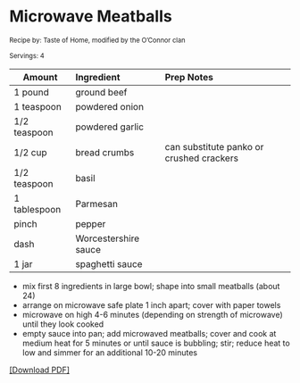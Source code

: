 # Microwave Meatballs

<small>Recipe by: Taste of Home, modified by the O’Connor clan</small>

<small>Servings: 4</small>

| Amount       | Ingredient           | Prep Notes                               |
| ------------ | :------------------- | :--------------------------------------- |
| 1 pound      | ground beef          |                                          |
| 1 teaspoon   | powdered onion       |                                          |
| 1/2 teaspoon | powdered garlic      |                                          |
| 1/2 cup      | bread crumbs         | can substitute panko or crushed crackers |
| 1/2 teaspoon | basil                |                                          |
| 1 tablespoon | Parmesan             |                                          |
| pinch        | pepper               |                                          |
| dash         | Worcestershire sauce |                                          |
| 1 jar        | spaghetti sauce      |                                          |

- mix first 8 ingredients in large bowl; shape into small meatballs (about 24)
- arrange on microwave safe plate 1 inch apart; cover with paper towels
- microwave on high 4-6 minutes (depending on strength of microwave) until they look cooked
- empty sauce into pan; add microwaved meatballs; cover and cook at medium heat for 5 minutes or until sauce is bubbling; stir; reduce heat to low and simmer for an additional 10-20 minutes

<!-- Tags:
- beef
- hamburger
- easy
- tomato sauce
- microwave
-->


[\[Download PDF\]](/pdf/main_dishes/microwaveMeatballs.pdf)

